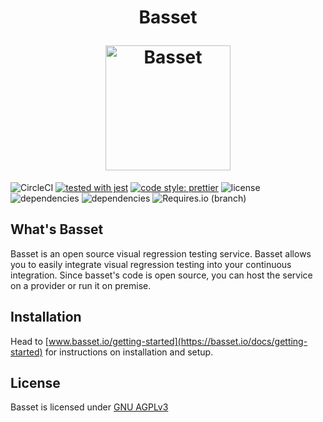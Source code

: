 <h1 align="center">
  <p align="center">Basset</p>
  <a href="https://basset.io"><img src="https://basset.io/img/basset.svg" width="200px" alt="Basset"></a>
</h1>

![CircleCI](https://img.shields.io/circleci/build/github/basset/basset.svg)
[![tested with jest](https://img.shields.io/badge/tested_with-jest-99424f.svg)](https://github.com/facebook/jest)
[![code style: prettier](https://img.shields.io/badge/code_style-prettier-ff69b4.svg?style=flat-square)](https://github.com/prettier/prettier)
![license](https://img.shields.io/github/license/basset/basset.svg)
![dependencies](https://img.shields.io/david/basset/basset.svg?label=frontend%20dependencies&path=react)
![dependencies](https://img.shields.io/david/basset/basset.svg?label=backend%20dependencies&path=express)
![Requires.io (branch)](https://img.shields.io/requires/github/basset/basset/master.svg)

## What's Basset

Basset is an open source visual regression testing service. Basset allows you to easily integrate visual regression testing into your continuous integration. Since basset's code is open source, you can host the service on a provider or run it on premise.

## Installation

Head to [www.basset.io/getting-started](https://basset.io/docs/getting-started) for instructions on installation and setup.

## License

Basset is licensed under [GNU AGPLv3](./LICENSE)
